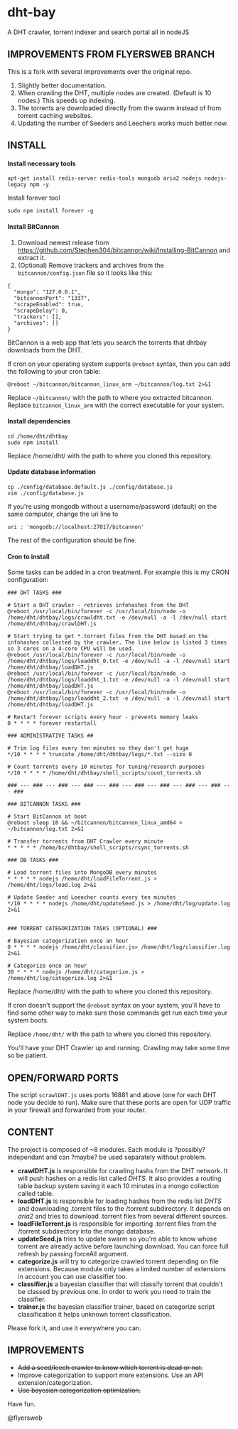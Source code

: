 # dht-bay
A DHT crawler, torrent indexer and search portal all in nodeJS

IMPROVEMENTS FROM FLYERSWEB BRANCH
---------------------------

This is a fork with several improvements over the original repo.

1. Slightly better documentation.
2. When crawling the DHT, multiple nodes are created. (Default is 10 nodes.) This speeds up indexing.
3. The torrents are downloaded directly from the swarm instead of from torrent caching websites.
4. Updating the number of Seeders and Leechers works much better now.

INSTALL
-------

#### Install necessary tools

```
apt-get install redis-server redis-tools mongodb aria2 nodejs nodejs-legacy npm -y
```

Install forever tool

```
sudo npm install forever -g
```

#### Install BitCannon

1. Download newest release from https://github.com/Stephen304/bitcannon/wiki/Installing-BitCannon and extract it.
2. (Optional) Remove trackers and archives from the `bitcannon/config.json` file so it looks like this:

```
{
  "mongo": "127.0.0.1",
  "bitcannonPort": "1337",
  "scrapeEnabled": true,
  "scrapeDelay": 0,
  "trackers": [],
  "archives": []
}
```

BitCannon is a web app that lets you search the torrents that dhtbay downloads from the DHT.

If cron on your operating system supports `@reboot` syntax, then you can add the following to your cron table:

```
@reboot ~/bitcannon/bitcannon_linux_arm ~/bitcannon/log.txt 2>&1
```

Replace `~/bitcannon/` with the path to where you extracted bitcannon. Replace `bitcannon_linux_arm` with the correct executable for your system.

#### Install dependencies

```
cd /home/dht/dhtbay
sudo npm install
```

Replace /home/dht/ with the path to where you cloned this repository.

#### Update database information

```
cp ./config/database.default.js ./config/database.js
vim ./config/database.js
```

If you're using mongodb without a username/password (default) on the same computer, change the uri line to 

```
uri : 'mongodb://localhost:27017/bitcannon'
```

The rest of the configuration should be fine.

#### Cron to install

Some tasks can be added in a cron treatment. For example this is my CRON configuration:

```
### DHT TASKS ###

# Start a DHT crawler - retrieves infohashes from the DHT
@reboot /usr/local/bin/forever -c /usr/local/bin/node -o /home/dht/dhtbay/logs/crawldht.txt -e /dev/null -a -l /dev/null start /home/dht/dhtbay/crawlDHT.js

# Start trying to get *.torrent files from the DHT based on the infohashes collected by the crawler. The line below is listed 3 times so 3 cores on a 4-core CPU will be used.
@reboot /usr/local/bin/forever -c /usr/local/bin/node -o /home/dht/dhtbay/logs/loaddht_0.txt -e /dev/null -a -l /dev/null start /home/dht/dhtbay/loadDHT.js
@reboot /usr/local/bin/forever -c /usr/local/bin/node -o /home/dht/dhtbay/logs/loaddht_1.txt -e /dev/null -a -l /dev/null start /home/dht/dhtbay/loadDHT.js
@reboot /usr/local/bin/forever -c /usr/local/bin/node -o /home/dht/dhtbay/logs/loaddht_2.txt -e /dev/null -a -l /dev/null start /home/dht/dhtbay/loadDHT.js

# Restart forever scripts every hour - prevents memory leaks
0 * * * * forever restartall

### ADMINISTRATIVE TASKS ##

# Trim log files every ten minutes so they don't get huge
*/10 * * * * truncate /home/dht/dhtbay/logs/*.txt --size 0

# Count torrents every 10 minutes for tuning/research purposes
*/10 * * * * /home/dht/dhtbay/shell_scripts/count_torrents.sh

### --- ### --- ### --- ### --- ### --- ### --- ### --- ### --- ### --- ###

### BITCANNON TASKS ###

# Start BitCannon at boot
@reboot sleep 10 && ~/bitcannon/bitcannon_linux_amd64 > ~/bitcannon/log.txt 2>&1

# Transfer torrents from DHT Crawler every minute
* * * * * /home/bc/dhtbay/shell_scripts/rsync_torrents.sh

### DB TASKS ###

# Load torrent files into MongoDB every minutes
* * * * * nodejs /home/dht/loadFileTorrent.js > /home/dht/logs/load.log 2>&1

# Update Seeder and Leeecher counts every ten minutes
*/10 * * * * nodejs /home/dht/updateSeed.js > /home/dht/log/update.log 2>&1


### TORRENT CATEGORIZATION TASKS (OPTIONAL) ###

# Bayesian categorization once an hour
0 * * * * nodejs /home/dht/classifier.js> /home/dht/log/classifier.log 2>&1

# Categorize once an hour
30 * * * * nodejs /home/dht/categorize.js > /home/dht/log/categorize.log 2>&1
```

Replace /home/dht/ with the path to where you cloned this repository.

If cron doesn't support the `@reboot` syntax on your system, you'll have to find some other way to make sure those commands get run each time your system boots.

Replace `/home/dht/` with the path to where you cloned this repository.

You'll have your DHT Crawler up and running. Crawling may take some time so be patient.

OPEN/FORWARD PORTS
------------------
The script `scrawlDHT.js` uses ports 16881 and above (one for each DHT node you decide to run). Make sure that these ports are open for UDP traffic in your firewall and forwarded from your router.

CONTENT
-------

The project is composed of ~8 modules. Each module is ?possibly? independant and can ?maybe? be used separately without problem.

+  **crawlDHT.js** is responsible for crawling hashs from the DHT network. It will push hashes on a redis list called *DHTS*. It also provides a routing table backup system saving it each 10 minutes in a mongo collection called table.
+  **loadDHT.js** is responsible for loading hashes from the redis list *DHTS* and downloading .torrent files to the /torrent subdirectory. It depends on *aria2* and tries to download .torrent files from several different sources.
+  **loadFileTorrent.js** is responsible for importing .torrent files from the /torrent subdirectory into the mongo database.
+  **updateSeed.js** tries to update swarm so you're able to know whose torrent are already active before launching download. You can force full refresh by passing forceAll argument.
+  **categorize.js** will try to categorize crawled torrent depending on file extensions. Because module only takes a limited number of extensions in account you can use classifier too.
+  **classifier.js** a bayesian classifier that will classify torrent that couldn't be classed by previous one. In order to work you need to train the classifier.
+  **trainer.js** the bayesian classifier trainer, based on categorize script classification it helps unknown torrent classification.

Please fork it, and use it everywhere you can.

IMPROVEMENTS
------------

+ <s>Add a seed/leech crawler to know which torrent is dead or not.</s>
+ Improve categorization to support more extensions. Use an API extension/categorization.
+ <s>Use bayesian categorization optimization.</s>

Have fun.

@flyersweb
